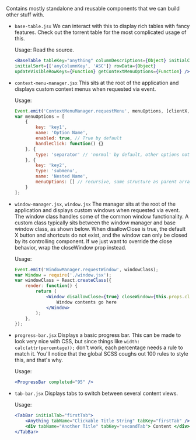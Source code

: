 Contains mostly standalone and reusable components that we can build other stuff with.

- `base-table.jsx`
We can interact with this to display rich tables with fancy features. Check out the torrent table for the most complicated usage of this.
	
	Usage: Read the source.
	```jsx
	<BaseTable tableKey="anything" columnDescriptions={Object} initialColumnOrder={Array}
	initialSort={['anyColumnKey', 'ASC']} rowData={Object}
	updateVisibleRowKeys={Function} getContextMenuOptions={Function} />
	```

- `context-menu-manager.jsx`
This sits at the root of the application and displays custom context menus when requested via event.
	
	Usage:
	```jsx
	Event.emit('ContextMenuManager.requestMenu', menuOptions, [clientX, clientY]);
	var menuOptions = [
		{
			key: 'key1',
			name: 'Option Name',
			enabled: true, // True by default
			handleClick: function() {}
		}, {
			type: 'separator' // 'normal' by default, other options not needed for separators
		}, {
			key: 'key2',
			type: 'submenu',
			name: 'Nested Name',
			menuOptions: [] // recursive, same structure as parent array
		}
	];
	```

- `window-manager.jsx`, `window.jsx`
The manager sits at the root of the application and displays custom windows when requested via event.
The window class handles some of the common window functionality.
A custom class typically sits between the window manager and base window class, as shown below.
When disallowClose is true, the default X button and shortcuts do not exist, and the window
can only be closed by its controlling component. If we just want to override the close behavior,
wrap the closeWindow prop instead.
	
	Usage:
	```jsx
	Event.emit('WindowManager.requestWindow', windowClass);
	var Window = require('./window.jsx');
	var windowClass = React.createClass({
		render: function() {
			return (
				<Window disallowClose={true} closeWindow={this.props.closeWindow} title="Window Title">
					Window contents go here
				</Window>
			);
		},
	});
	```

- `progress-bar.jsx`
Displays a basic progress bar. This can be made to look very nice with CSS, but since things like `width: calc(attr(percentage));` don't work, each percentage needs a rule to match it. You'll notice that the global SCSS coughs out 100 rules to style this, and that's why.
	
	Usage:
	```jsx
	<ProgressBar completed="95" />
	```

- `tab-bar.jsx`
Displays tabs to switch between several content views.
	
	Usage:
	```jsx
	<TabBar initialTab="firstTab">
		<Anything tabName="Clickable Title String" tabKey="firstTab" />
		<div tabName="Another Title" tabKey="secondTab"> Content </div>
	</TabBar>
	```

